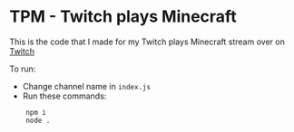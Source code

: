 # TPM - Twitch plays Minecraft

This is the code that I made for my Twitch plays Minecraft stream over on [Twitch](https://twitch.tv/gamerzatnight/)

To run:
 - Change channel name in `index.js`
 - Run these commands:

```
	npm i
	node .
```